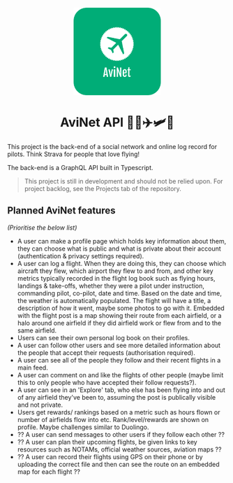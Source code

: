 <p align="center">
  <a href="https://github.com/frdwhite24/avinet-back">
   <img src="assets/avinet_logo_rounded_edges.png" width=200>
  </a>

  <h1 align="center">AviNet API 🧑‍✈️✈️🛩️🚁</h1>
</p>

This project is the back-end of a social network and online log record for
pilots. Think Strava for people that love flying!

The back-end is a GraphQL API built in Typescript.

> This project is still in development and should not be relied upon. For
> project backlog, see the Projects tab of the repository.

## Planned AviNet features

_(Prioritise the below list)_

- A user can make a profile page which holds key information about them, they
  can choose what is public and what is private about their account
  (authentication & privacy settings required).
- A user can log a flight. When they are doing this, they can choose which
  aircraft they flew, which airport they flew to and from, and other key
  metrics typically recorded in the flight log book such as flying hours,
  landings & take-offs, whether they were a pilot under instruction, commanding
  pilot, co-pilot, date and time. Based on the date and time, the weather is
  automatically populated. The flight will have a title, a description of how
  it went, maybe some photos to go with it. Embedded with the flight post is a
  map showing their route from each airfield, or a halo around one airfield if
  they did airfield work or flew from and to the same airfield.
- Users can see their own personal log book on their profiles.
- A user can follow other users and see more detailed information about the
  people that accept their requests (authorisation required).
- A user can see all of the people they follow and their recent flights in a
  main feed.
- A user can comment on and like the flights of other people (maybe limit this
  to only people who have accepted their follow requests?).
- A user can see in an 'Explore' tab, who else has been flying into and out of
  any airfield they've been to, assuming the post is publically visible and not
  private.
- Users get rewards/ rankings based on a metric such as hours flown or number
  of airfields flow into etc. Rank/level/rewards are shown on profile. Maybe
  challenges similar to Duolingo.
- ?? A user can send messages to other users if they follow each other ??
- ?? A user can plan their upcoming flights, be given links to key resources
  such as NOTAMs, official weather sources, aviation maps ??
- ?? A user can record their flights using GPS on their phone or by uploading
  the correct file and then can see the route on an embedded map for each
  flight ??
